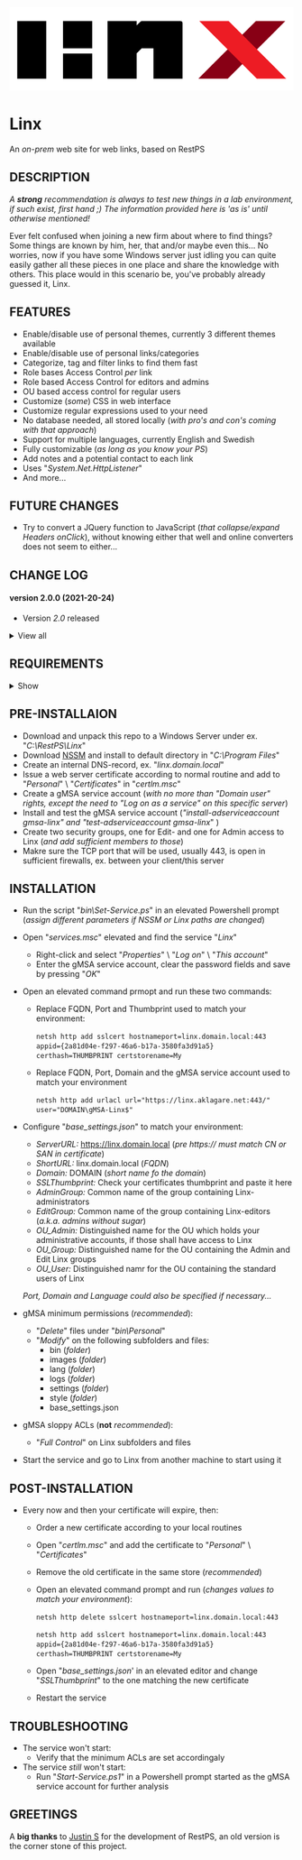 ![Logo](Linx/images/logo_default.png)

# Linx
An *on-prem* web site for web links, based on RestPS

## DESCRIPTION

*A **strong** recommendation is always to test new things in a lab environment, if such exist, first hand ;) The information provided here is 'as is' until otherwise mentioned!*
 
Ever felt confused when joining a new firm about where to find things? Some things are known by him, her, that and/or maybe even this...
No worries, now if you have some Windows server just idling you can quite easily gather all these pieces in one place and share the knowledge with others.
This place would in this scenario be, you've probably already guessed it, Linx.

## FEATURES
- Enable/disable use of personal themes, currently 3 different themes available
- Enable/disable use of personal links/categories
- Categorize, tag and filter links to find them fast
- Role bases Access Control *per* link
- Role based Access Control for editors and admins
- OU based access control for regular users
- Customize (*some*) CSS in web interface
- Customize regular expressions used to your need
- No database needed, all stored locally (*with pro's and con's coming with that approach*)
- Support for multiple languages, currently English and Swedish
- Fully customizable (*as long as you know your PS*)
- Add notes and a potential contact to each link
- Uses "*System.Net.HttpListener*"
- And more...

## FUTURE CHANGES
- Try to convert a JQuery function to JavaScript (*that collapse/expand Headers onClick*), without knowing either that well and online converters does not seem to either...

## CHANGE LOG

#### version 2.0.0 (2021-20-24)
- Version *2.0* released

<details><summary>View all</summary>

#### version 0.0.1 - 1.9.9 (2021-05-30 - 2021-10-24)
- Undocumented           
</details>
  
## REQUIREMENTS

<details><summary>Show</summary><br>

For everything to work as expected the following requirements should be met:

**TL;DR**
- Local Administrator membership to setup the web site
- Issued web certificate from internal CA
- Tested and developed in PS 5.1
- A Windows Server joined to Active Directory with mentioned PS version

**Specifics**
- Powershell version 5.1 *(not tested in other versions, but might work)*
...
</details>

## PRE-INSTALLAION
- Download and unpack this repo to a Windows Server under ex. "*C:\RestPS\Linx*"
- Download [NSSM](https://nssm.cc/download) and install to default directory in "*C:\Program Files*"
- Create an internal DNS-record, ex. "*linx.domain.local*"
- Issue a web server certificate according to normal routine and add to "*Personal*" \ "*Certificates*" in "*certlm.msc*"
- Create a gMSA service account (*with no more than "Domain user" rights, except the need to "*Log on as a service*" on this specific server*)
- Install and test the gMSA service account (*"install-adserviceaccount gmsa-linx"  and "test-adserviceaccount gmsa-linx*" )
- Create two security groups, one for Edit- and one for Admin access to Linx (*and add sufficient members to those*)
- Makre sure the TCP port that will be used, usually 443, is open in sufficient firewalls, ex. between your client/this server

## INSTALLATION
- Run the script "*bin\Set-Service.ps*" in an elevated Powershell prompt (*assign different parameters if NSSM or Linx paths are changed*)

- Open "*services.msc*" elevated and find the service "*Linx*"
   - Right-click and select "*Properties*" \ "*Log on*" \ "*This account*"
   - Enter the gMSA service account, clear the password fields and save by pressing "*OK*"

- Open an elevated command prmopt and run these two commands:
   - Replace FQDN, Port and Thumbprint used to match your environment:
   
     ```netsh http add sslcert hostnameport=linx.domain.local:443 appid={2a81d04e-f297-46a6-b17a-3580fa3d91a5} certhash=THUMBPRINT certstorename=My```
   - Replace FQDN, Port, Domain and the gMSA service account used to match your environment
   
     ```netsh http add urlacl url="https://linx.aklagare.net:443/" user="DOMAIN\gMSA-Linx$"```
 
- Configure "*base_settings.json*" to match your environment:
   - *ServerURL:* https://linx.domain.local (*pre https:// must match CN or SAN in certificate*)
   - *ShortURL:* linx.domain.local (*FQDN*)
   - *Domain:* DOMAIN (*short name fo the domain*)
   - *SSLThumbprint:* Check your certificates thumbprint and paste it here
   - *AdminGroup:* Common name of the group containing Linx-administrators
   - *EditGroup:* Common name of the group containing Linx-editors (*a.k.a. admins without sugar*)
   - *OU_Admin:* Distinguished name for the OU which holds your administrative accounts, if those shall have access to Linx
   - *OU_Group:* Distinguished name for the OU containing the Admin and Edit Linx groups
   - *OU_User:* Distinguished namr for the OU containing the standard users of Linx

    *Port, Domain and Language could also be specified if necessary...*

 - gMSA minimum permissions (*recommended*):
   - "*Delete*" files under "*bin\Personal*"
   - "*Modify*" on the following subfolders and files:
      - bin (*folder*)
      - images (*folder*)
      - lang (*folder*)
      - logs (*folder*)
      - settings (*folder*)
      - style (*folder*)
      - base_settings.json
- gMSA sloppy ACLs (**not** *recommended*):
   - "*Full Control*" on Linx subfolders and files
 
- Start the service and go to Linx from another machine to start using it

## POST-INSTALLATION
- Every now and then your certificate will expire, then:
   - Order a new certificate according to your local routines
   - Open "*certlm.msc*" and add the certificate to "*Personal*" \ "*Certificates*"
   - Remove the old certificate in the same store (*recommended*)
   - Open an elevated command prompt and run (*changes values to match your environment*):
   
      ```netsh http delete sslcert hostnameport=linx.domain.local:443```
      
      ```netsh http add sslcert hostnameport=linx.domain.local:443 appid={2a81d04e-f297-46a6-b17a-3580fa3d91a5} certhash=THUMBPRINT certstorename=My```
   - Open "*base_settings.json*' in an elevated editor and change "*SSLThumbprint*" to the one matching the new certificate
   - Restart the service

## TROUBLESHOOTING
- The service won't start:
   - Verify that the minimum ACLs are set accordingaly
- The service *still* won't start:
   - Run "*Start-Service.ps1*" in a Powershell prompt started as the gMSA service account for further analysis

## GREETINGS
A **big thanks** to [Justin S](https://github.com/jpsider) for the development of RestPS,
an old version is the corner stone of this project.
